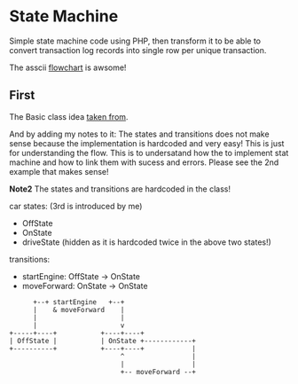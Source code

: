 State Machine
==============

Simple state machine code using PHP, then transform it to be able to convert transaction log records into single row per unique transaction.

The asscii [flowchart](http://asciiflow.com/) is awsome!

First
-----
The Basic class idea [taken from](https://stackoverflow.com/questions/4274031/php-state-machine-framework).

And by adding my notes to it:
The states and transitions does not make sense because the implementation is hardcoded and very easy! This is just for understanding the flow. 
This is to undersatand how the to implement stat machine and how to link them with sucess and errors.
Please see the 2nd example that makes sense!

**Note2**
The states and transitions are hardcoded in the class!

car states: (3rd is introduced by me)
  - OffState
  - OnState
  - driveState (hidden as it is hardcoded twice in the above two states!)

transitions:
  - startEngine: OffState -> OnState
  - moveForward: OnState  -> OnState
```
      +--+ startEngine   +--+
      |    & moveForward    |
      |                     |
      |                     v
+-----+----+           +----+----+
| OffState |           | OnState +------------+
+----------+           +----+----+            |
                            ^                 |
                            |                 |
                            +-- moveForward --+
```

